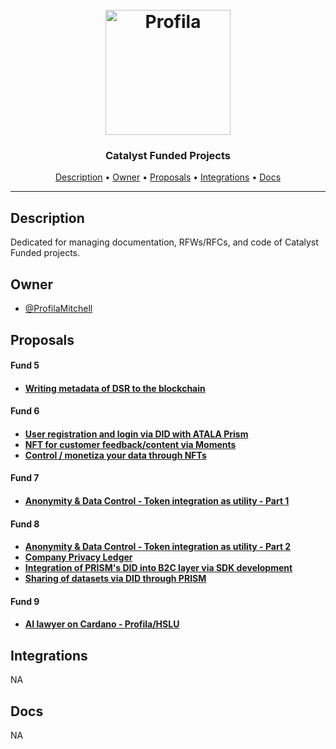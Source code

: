 <h1 align="center">
  <br>
  <a href="http://profila.com"><img src="https://github.com/Profila-Platform/Housekeeping/blob/main/Assets/Profila_Logo_Icon_Only.png" alt="Profila" width="200"></a>
  <br>
</h1>

<h3 align="center">Catalyst Funded Projects</h3>

<p align="center">
  <a href="#description">Description</a> •
  <a href="#owner">Owner</a> •
  <a href="#proposals">Proposals</a> •
  <a href="#integrations">Integrations</a> •
  <a href="#docs">Docs</a>
</p>
<hr>

## Description

Dedicated for managing documentation, RFWs/RFCs, and code of Catalyst Funded projects. 

## Owner

- [@ProfilaMitchell](https://github.com/ProfilaMitchell)

## Proposals 

<h4>Fund 5<h4/>

- [Writing metadata of DSR to the blockchain](https://cardano.ideascale.com/c/idea/350680)

<h4>Fund 6<h4/>

- [User registration and login via DID with ATALA Prism](https://cardano.ideascale.com/c/idea/367840)
- [NFT for customer feedback/content via Moments](https://cardano.ideascale.com/c/idea/368122)
- [Control / monetiza your data through NFTs](https://cardano.ideascale.com/c/idea/366908)

<h4>Fund 7<h4/>

- [Anonymity & Data Control - Token integration as utility - Part 1](https://cardano.ideascale.com/c/idea/382488)

<h4>Fund 8<h4/>

- [Anonymity & Data Control - Token integration as utility - Part 2](https://cardano.ideascale.com/c/idea/397951)
- [Company Privacy Ledger](https://cardano.ideascale.com/c/idea/398088)
- [Integration of PRISM's DID into B2C layer via SDK development](https://cardano.ideascale.com/c/idea/397983)
- [Sharing of datasets via DID through PRISM](https://cardano.ideascale.com/c/idea/397971)

<h4>Fund 9<h4/>

- [AI lawyer on Cardano - Profila/HSLU](https://cardano.ideascale.com/c/idea/416507)

## Integrations

NA

## Docs

NA
